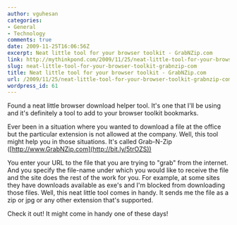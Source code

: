 ```yaml
---
author: vguhesan
categories:
- General
- Technology
comments: true
date: 2009-11-25T16:06:56Z
excerpt: Neat little tool for your browser toolkit - GrabNZip.com
link: http://mythinkpond.com/2009/11/25/neat-little-tool-for-your-browser-toolkit-grabnzip-com/
slug: neat-little-tool-for-your-browser-toolkit-grabnzip-com
title: Neat little tool for your browser toolkit - GrabNZip.com
url: /2009/11/25/neat-little-tool-for-your-browser-toolkit-grabnzip-com/
wordpress_id: 61
---
```


Found a neat little browser download helper tool. It's one that I'll be using and it's definitely a tool to add to your browser toolkit bookmarks.

Ever been in a situation where you wanted to download a file at the office but the particular extension is not allowed at the company. Well, this tool might help you in those situations. It's called Grab-N-Zip ([http://www.GrabNZip.com](http://bit.ly/5trOZS))

You enter your URL to the file that you are trying to "grab" from the internet. And you specify the file-name under which you would like to receive the file and the site does the rest of the work for you. For example, at some sites they have downloads available as exe's and I'm blocked from downloading those files. Well, this neat little tool comes in handy. It sends me the file as a zip or jpg or any other extension that's supported.

Check it out! It might come in handy one of these days!






